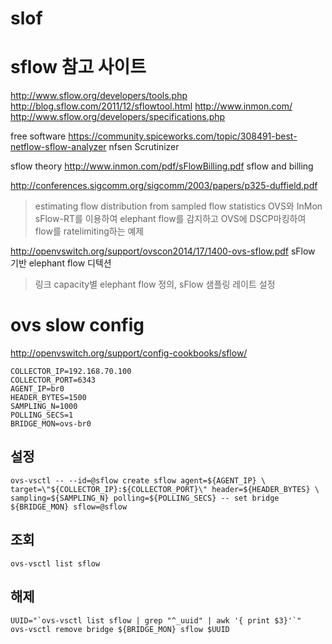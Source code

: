 <h1>slof</h1>


# sflow 참고 사이트

http://www.sflow.org/developers/tools.php
http://blog.sflow.com/2011/12/sflowtool.html
http://www.inmon.com/
http://www.sflow.org/developers/specifications.php

free software
https://community.spiceworks.com/topic/308491-best-netflow-sflow-analyzer
nfsen
Scrutinizer

sflow theory
http://www.inmon.com/pdf/sFlowBilling.pdf
sflow and billing

http://conferences.sigcomm.org/sigcomm/2003/papers/p325-duffield.pdf
> estimating flow distribution from sampled flow statistics
> OVS와 InMon sFlow-RT를 이용하여 elephant flow를 감지하고 OVS에 DSCP마킹하여 flow를 ratelimiting하는 예제



http://openvswitch.org/support/ovscon2014/17/1400-ovs-sflow.pdf
sFlow 기반 elephant flow 디텍션
> 링크 capacity별 elephant flow 정의, sFlow 샘플링 레이트 설정

# ovs slow config


http://openvswitch.org/support/config-cookbooks/sflow/

```
COLLECTOR_IP=192.168.70.100
COLLECTOR_PORT=6343
AGENT_IP=br0
HEADER_BYTES=1500
SAMPLING_N=1000
POLLING_SECS=1
BRIDGE_MON=ovs-br0
```

## 설정
```
ovs-vsctl -- --id=@sflow create sflow agent=${AGENT_IP} \
target=\"${COLLECTOR_IP}:${COLLECTOR_PORT}\" header=${HEADER_BYTES} \
sampling=${SAMPLING_N} polling=${POLLING_SECS} -- set bridge ${BRIDGE_MON} sflow=@sflow
```

## 조회
```
ovs-vsctl list sflow
```

## 해제
```
UUID="`ovs-vsctl list sflow | grep "^_uuid" | awk '{ print $3}'`"
ovs-vsctl remove bridge ${BRIDGE_MON} sflow $UUID
```
